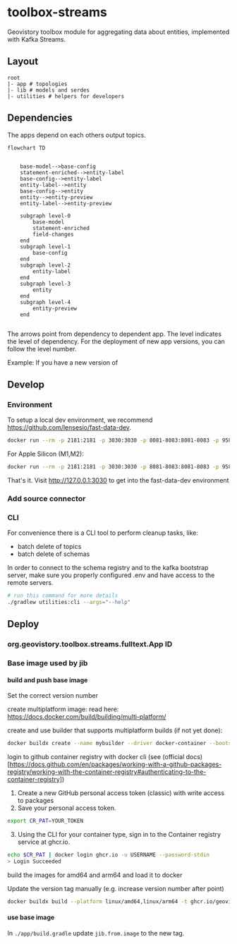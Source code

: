 # toolbox-streams
Geovistory toolbox module for aggregating data about entities, implemented with Kafka Streams.

## Layout
```
root
|- app # topologies
|- lib # models and serdes
|- utilities # helpers for developers
```

## Dependencies
The apps depend on each others output topics. 
```mermaid
flowchart TD
 
    
    base-model-->base-config
    statement-enriched-->entity-label
    base-config-->entity-label
    entity-label-->entity
    base-config-->entity
    entity-->entity-preview
    entity-label-->entity-preview
    
    subgraph level-0
        base-model
        statement-enriched
        field-changes
    end 
    subgraph level-1
        base-config
    end 
    subgraph level-2
        entity-label
    end 
    subgraph level-3
        entity
    end
    subgraph level-4
        entity-preview
    end
    
```

The arrows point from dependency to dependent app.
The level indicates the level of dependency. For the deployment of new app versions, you can follow the level number.

Example:
If you have a new version of 



## Develop

### Environment
To setup a local dev environment, we recommend https://github.com/lensesio/fast-data-dev.

```bash
docker run --rm -p 2181:2181 -p 3030:3030 -p 8081-8083:8081-8083 -p 9581-9585:9581-9585 -p 9092:9092 -e ADV_HOST=127.0.0.1 lensesio/fast-data-dev:latest
```

For Apple Silicon (M1,M2):

```bash
docker run --rm -p 2181:2181 -p 3030:3030 -p 8081-8083:8081-8083 -p 9581-9585:9581-9585 -p 9092:9092 -e ADV_HOST=127.0.0.1 dougdonohoe/fast-data-dev:latest
```

That's it. Visit http://127.0.0.1:3030 to get into the fast-data-dev environment

### Add source connector


### CLI

For convenience there is a CLI tool to perform cleanup tasks, like:

- batch delete of topics
- batch delete of schemas

In order to connect to the schema registry and to the kafka bootstrap server,
make sure you properly configured .env and have access to the remote servers.

```bash
# run this command for more details
./gradlew utilities:cli --args="--help"
```


## Deploy

### org.geovistory.toolbox.streams.fulltext.App ID


### Base image used by jib

#### build and push base image

Set the correct version number

create multiplatform image:
read here: https://docs.docker.com/build/building/multi-platform/

create and use builder that supports multiplatform builds (if not yet done):
```bash
docker buildx create --name mybuilder --driver docker-container --bootstrap --use
```

login to github container registry with docker cli (see (official docs)[https://docs.github.com/en/packages/working-with-a-github-packages-registry/working-with-the-container-registry#authenticating-to-the-container-registry])

1. Create a new GitHub personal access token (classic) with write access to packages
2. Save your personal access token.
```bash
export CR_PAT=YOUR_TOKEN
```
3. Using the CLI for your container type, sign in to the Container registry service at ghcr.io.
```bash
echo $CR_PAT | docker login ghcr.io -u USERNAME --password-stdin
> Login Succeeded
```

build the images for amd64 and arm64 and load it to docker

Update the version tag manually (e.g. increase version number after point)
```bash
docker buildx build --platform linux/amd64,linux/arm64 -t ghcr.io/geovistory/kafka-streams-base:0.2 . --load
```

#### use base image

In `./app/build.gradle` update `jib.from.image` to the new tag.




